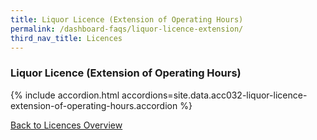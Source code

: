 ```yaml
---
title: Liquor Licence (Extension of Operating Hours)
permalink: /dashboard-faqs/liquor-licence-extension/
third_nav_title: Licences
---
```


### Liquor Licence (Extension of Operating Hours)

{% include accordion.html accordions=site.data.acc032-liquor-licence-extension-of-operating-hours.accordion %}

[Back to Licences Overview](/licences/)